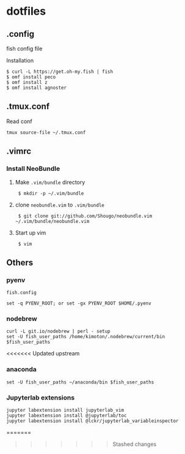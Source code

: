 # dotfiles

## .config

fish config file

Installation
```
$ curl -L https://get.oh-my.fish | fish
$ omf install peco
$ omf install z
$ omf install agnoster
```

## .tmux.conf

Read conf 
```
tmux source-file ~/.tmux.conf
```

## .vimrc

### Install NeoBundle
1. Make `.vim/bundle` directory  

        $ mkdir -p ~/.vim/bundle


1. clone `neobundle.vim` to `.vim/bundle`

        $ git clone git://github.com/Shougo/neobundle.vim ~/.vim/bundle/neobundle.vim

1. Start up vim

        $ vim

## Others
### pyenv
`fish.config`
```fish.config
set -q PYENV_ROOT; or set -gx PYENV_ROOT $HOME/.pyenv
```

### nodebrew
```
curl -L git.io/nodebrew | perl - setup
set -U fish_user_paths /home/kimoton/.nodebrew/current/bin $fish_user_paths
```
<<<<<<< Updated upstream

### anaconda
```
set -U fish_user_paths ~/anaconda/bin $fish_user_paths
```

### Jupyterlab extensions
```
jupyter labextension install jupyterlab_vim
jupyter labextension install @jupyterlab/toc
jupyter labextension install @lckr/jupyterlab_variableinspector
```
=======
>>>>>>> Stashed changes
